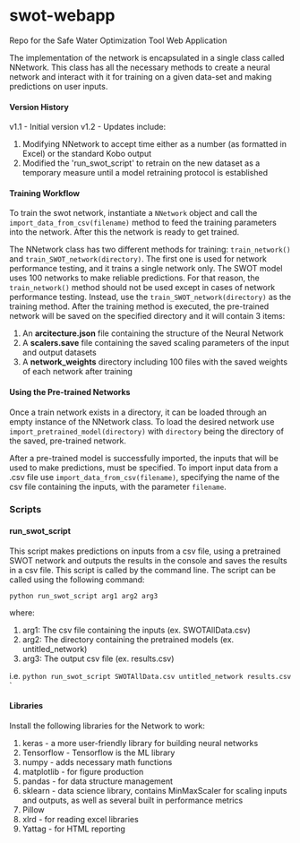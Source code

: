 # swot-webapp
Repo for the Safe Water Optimization Tool Web Application 

The implementation of the network is encapsulated in a single class called
NNetwork. This class has all the necessary methods to create a neural network
and interact with it for training on a given data-set and making predictions 
on user inputs.

#### Version History

v1.1 - Initial version
v1.2 - Updates include:
  1. Modifying NNetwork to accept time either as a number (as formatted in Excel) or the standard Kobo output
  2. Modified the 'run_swot_script' to retrain on the new dataset as a temporary measure until a model retraining protocol is established


#### Training Workflow

To train the swot network, instantiate a `NNetwork` object and call the 
`import_data_from_csv(filename)` method to feed the training parameters
into the network. After this the network is ready to get trained.

The NNetwork class has two different methods for training: `train_network()`
and `train_SWOT_network(directory)`. The first one is used for network performance testing,
and it trains a single network only. The SWOT model uses 100 networks to make 
reliable predictions. For that reason, the `train_network()` method should not be
used except in cases of network performance testing. Instead, use the 
`train_SWOT_network(directory)` as the training method. After the training
method is executed, the pre-trained network will be saved on the specified 
directory and it will contain 3 items:
1. An **arcitecture.json** file containing the structure of the Neural Network
2. A **scalers.save** file containing the saved scaling parameters of the input and output datasets
3. A **network_weights** directory including 100 files with the saved weights of each network after training

#### Using the Pre-trained Networks

Once a train network exists in a directory, it can be loaded through an empty instance of the NNetwork class.
To load the desired network use `import_pretrained_model(directory)` with `directory` being the
directory of the saved, pre-trained network.

After a pre-trained model is successfully imported, the inputs that will be used to make predictions,
must be specified. To import input data from a .csv file use `import_data_from_csv(filename)`, specifying
the name of the csv file containing the inputs, with the parameter `filename`.

### Scripts

#### run_swot_script

This script makes predictions on inputs from a csv file, using a pretrained SWOT network and 
outputs the results in the console and saves the results in a csv file. This script is called by
the command line. The script can be called using the following command:

`python run_swot_script arg1 arg2 arg3`

where:
1. arg1: The csv file containing the inputs (ex. SWOTAllData.csv)
2. arg2: The directory containing the pretrained models (ex. untitled_network)
3. arg3: The output csv file (ex. results.csv)

i.e. `python run_swot_script SWOTAllData.csv untitled_network results.csv`
`

#### Libraries

Install the following libraries for the Network to work:
1. keras - a more user-friendly library for building neural networks
2. Tensorflow - Tensorflow is the ML library
3. numpy - adds necessary math functions
4. matplotlib - for figure production
5. pandas - for data structure management
6. sklearn - data science library, contains MinMaxScaler for scaling inputs and outputs, as well as several built in performance metrics
7. Pillow
8. xlrd - for reading excel libraries
9. Yattag - for HTML reporting

